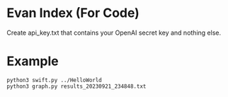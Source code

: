 # Evan Index (For Code)
 
Create api_key.txt that contains your OpenAI secret key and nothing else.

# Example

```
python3 swift.py ../HelloWorld
python3 graph.py results_20230921_234848.txt
```
